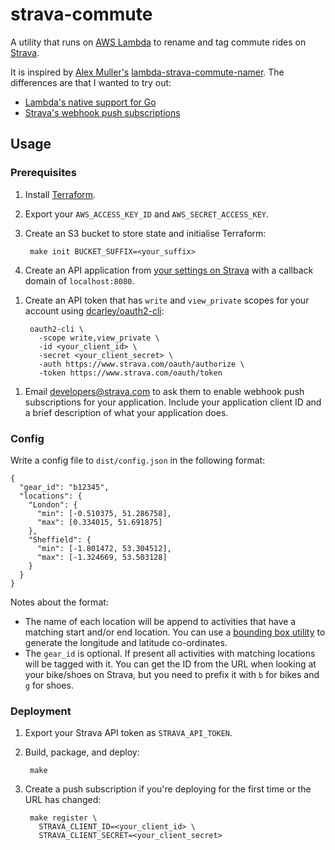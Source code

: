 # strava-commute

A utility that runs on [AWS Lambda][] to rename and tag commute rides on [Strava][].

[AWS Lambda]: https://aws.amazon.com/lambda/
[Strava]: https://www.strava.com/

It is inspired by [Alex Muller's][] [lambda-strava-commute-namer][]. The
differences are that I wanted to try out:

- [Lambda's native support for Go][lambda-go]
- [Strava's webhook push subscriptions][strava-webhook]

[Alex Muller's]: http://alex.mullr.net/blog/2017/09/using-lambda-to-do-bits-and-pieces/
[lambda-strava-commute-namer]: https://github.com/alexmuller/lambda-strava-commute-namer
[lambda-go]: https://aws.amazon.com/blogs/compute/announcing-go-support-for-aws-lambda/
[strava-webhook]: http://strava.github.io/api/partner/v3/events/

## Usage

### Prerequisites

1. Install [Terraform](https://www.terraform.io/).
1. Export your `AWS_ACCESS_KEY_ID` and `AWS_SECRET_ACCESS_KEY`.
1. Create an S3 bucket to store state and initialise Terraform:

        make init BUCKET_SUFFIX=<your_suffix>

1. Create an API application from [your settings on Strava][] with a
   callback domain of `localhost:8080`.

[your settings on Strava]: https://www.strava.com/settings/api

1. Create an API token that has `write` and `view_private` scopes for your
   account using [dcarley/oauth2-cli][]:

        oauth2-cli \
          -scope write,view_private \
          -id <your_client_id> \
          -secret <your_client_secret> \
          -auth https://www.strava.com/oauth/authorize \
          -token https://www.strava.com/oauth/token

[dcarley/oauth2-cli]: https://github.com/dcarley/oauth2-cli

1. Email [developers@strava.com](mailto:developers@strava.com) to ask them
   to enable webhook push subscriptions for your application. Include your
   application client ID and a brief description of what your application
   does.

### Config

Write a config file to `dist/config.json` in the following format:

    {
      "gear_id": "b12345",
      "locations": {
        "London": {
          "min": [-0.510375, 51.286758],
          "max": [0.334015, 51.691875]
        },
        "Sheffield": {
          "min": [-1.801472, 53.304512],
          "max": [-1.324669, 53.503128]
        }
      }
    }

Notes about the format:

- The name of each location will be append to activities that have a
    matching start and/or end location. You can use a [bounding box
    utility][] to generate the longitude and latitude co-ordinates.
- The `gear_id` is optional. If present all activities with matching
    locations will be tagged with it. You can get the ID from the URL when
    looking at your bike/shoes on Strava, but you need to prefix it with `b`
    for bikes and `g` for shoes.

[bounding box utility]: http://boundingbox.klokantech.com/

### Deployment

1. Export your Strava API token as `STRAVA_API_TOKEN`.
1. Build, package, and deploy:

        make

1. Create a push subscription if you're deploying for the first time or the
   URL has changed:

        make register \
          STRAVA_CLIENT_ID=<your_client_id> \
          STRAVA_CLIENT_SECRET=<your_client_secret>
